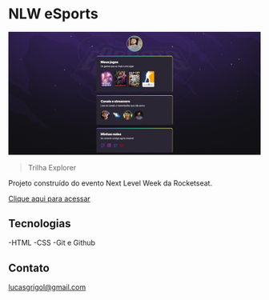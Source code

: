 # NLW eSports 
![preview](./.github/Preview.png)
> Trilha Explorer

Projeto construído do evento Next Level Week da Rocketseat.

[Clique aqui para acessar](https://lucasgmaieski.github.io/nlw-esports/)


## Tecnologias 
-HTML
-CSS
-Git e Github

## Contato

lucasgrigol@gmail.com